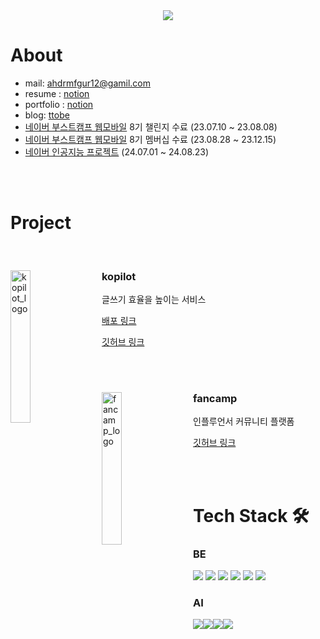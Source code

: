 <div align="center">

<img src="https://capsule-render.vercel.app/api?type=waving&color=0:bbd2c5,50:536976,100:292e49&height=150&section=header&text=👋&fontSize=40&fontColor=dddfeb&fontAlignY=30&fontAlign=50" />
</div>

# About

- mail: ahdrmfgur12@gamil.com
- resume : [notion](https://url.kr/xnne7k)
- portfolio : [notion](https://url.kr/ipqjxz)
- blog: [ttobe](https://velog.io/@ttobe/posts)
- [네이버 부스트캠프 웹모바일](https://boostcamp.connect.or.kr/program_wm.html) 8기 챌린지 수료 (23.07.10 ~ 23.08.08)
- [네이버 부스트캠프 웹모바일](https://boostcamp.connect.or.kr/program_wm.html) 8기 멤버십 수료 (23.08.28 ~ 23.12.15)
- [네이버 인공지능 프로젝트](https://github.com/ttobe/kopilot) (24.07.01 ~ 24.08.23)

<br>
<br>

# Project

<br>

<div>
  <img src="https://github.com/user-attachments/assets/36af89d3-1881-4b00-b679-9b4b558aec60" alt="kopilot_logo" width="25%" align="left" style="margin-right: 20px;">
  <div>
    <h3>kopilot</h3>
    <p>글쓰기 효율을 높이는 서비스</p>
    <p><a href="https://kopilot.kro.kr/">배포 링크</a></p>
    <p><a href="https://github.com/ttobe/kopilot">깃허브 링크</a></p>
  </div>
</div>

<br>
<br>

<div>
  <img src="https://github.com/ttobe/ttobe/assets/101859033/3b0a827d-c0ab-4b4e-89ff-8a9d3d4ec296" alt="fancamp_logo" width="25%" align="left" style="margin-right: 20px;">
  <div>
    <h3>fancamp</h3>
    <p>인플루언서 커뮤니티 플랫폼</p>
    <p><a href="https://github.com/ttobe/web02-fancamp">깃허브 링크</a></p>
  </div>
</div>

<br>
<br>

# Tech Stack 🛠

### BE

<img src="https://img.shields.io/badge/-NestJS-%23E0234E?logo=NestJS&logoColor=white"/> <img src="https://img.shields.io/badge/-Node.js-%23339933?logo=Node.js&logoColor=white"/> <img src="https://img.shields.io/badge/-Express-%23000000?logo=Express&logoColor=white"/> <img src="https://img.shields.io/badge/-MySQL-%234479A1?logo=MySQL&logoColor=white"/> <img src="https://img.shields.io/badge/-Spring-%236DB33F?logo=Spring&logoColor=white"/>
<img src="https://img.shields.io/badge/-Java-%23007396?logo=Java&logoColor=white"/>

### AI

<img src="https://img.shields.io/badge/Python-3776AB?style=plastic&logo=Python&logoColor=white"/><img src="https://img.shields.io/badge/PyTorch-EE4C2C?style=plastic&logo=PyTorch&logoColor=white"/><img src="https://img.shields.io/badge/TensorFlow-FF6F00?style=plastic&logo=TensorFlow&logoColor=white"/><img src="https://img.shields.io/badge/Keras-D00000?style=plastic&logo=Keras&logoColor=white"/>
